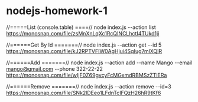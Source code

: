# nodejs-homework-1

//=====List (console.table) ====//
node index.js --action list
https://monosnap.com/file/zsMnXnLqXc1RcQINCLhctI4TUkd1ji

//======Get By Id =======//
node index.js --action get --id 5
https://monosnap.com/file/kJ2RPTVFIW0AgHjui4SqIug7mlXQIR

//======Add =======//
node index.js --action add --name Mango --email mango@gmail.com --phone 322-22-22
https://monosnap.com/file/wIjF0Z69gvcyFcMGxmdRBMSzZTlERa

//======Remove =======//
node index.js --action remove --id=3
https://monosnap.com/file/SNk2lDEeo1LFdnTcIFQzH26hR9tKf6
